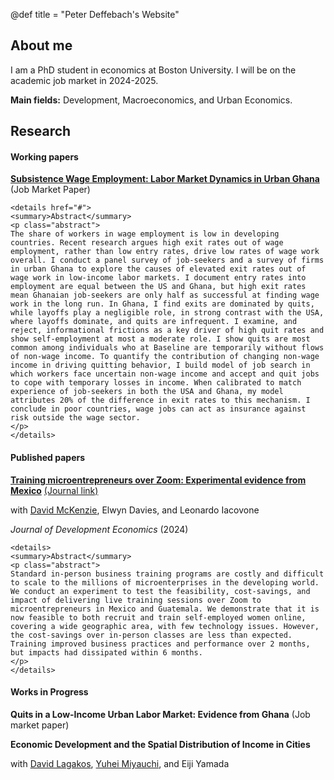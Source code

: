 @def title = "Peter Deffebach's Website"

## About me

I am a PhD student in economics at Boston University. I will be on the academic job market in 2024-2025. 

**Main fields:** Development, Macroeconomics, and Urban Economics. 

## Research

#### Working papers

[**Subsistence Wage Employment: Labor Market Dynamics in Urban Ghana**](/papers/deffebach_jmp.pdf) (Job Market Paper)

~~~
<details href="#">
<summary>Abstract</summary>
<p class="abstract">
The share of workers in wage employment is low in developing countries. Recent research argues high exit rates out of wage employment, rather than low entry rates, drive low rates of wage work overall. I conduct a panel survey of job-seekers and a survey of firms in urban Ghana to explore the causes of elevated exit rates out of wage work in low-income labor markets. I document entry rates into employment are equal between the US and Ghana, but high exit rates mean Ghanaian job-seekers are only half as successful at finding wage work in the long run. In Ghana, I find exits are dominated by quits, while layoffs play a negligible role, in strong contrast with the USA, where layoffs dominate, and quits are infrequent. I examine, and reject, informational frictions as a key driver of high quit rates and show self-employment at most a moderate role. I show quits are most common among individuals who at Baseline are temporarily without flows of non-wage income. To quantify the contribution of changing non-wage income in driving quitting behavior, I build model of job search in which workers face uncertain non-wage income and accept and quit jobs to cope with temporary losses in income. When calibrated to match experience of job-seekers in both the USA and Ghana, my model attributes 20% of the difference in exit rates to this mechanism. I conclude in poor countries, wage jobs can act as insurance against risk outside the wage sector. 
</p>
</details>
~~~

#### Published papers

[**Training microentrepreneurs over Zoom: Experimental evidence from Mexico**](/papers/mexico.pdf) [(Journal link)](https://doi.org/10.1016/j.jdeveco.2023.103244)

with [David McKenzie](https://sites.google.com/site/decrgdmckenzie/), Elwyn Davies, and Leonardo Iacovone

*Journal of Development Economics* (2024)

~~~
<details>
<summary>Abstract</summary>
<p class="abstract">
Standard in-person business training programs are costly and difficult to scale to the millions of microenterprises in the developing world. We conduct an experiment to test the feasibility, cost-savings, and impact of delivering live training sessions over Zoom to microentrepreneurs in Mexico and Guatemala. We demonstrate that it is now feasible to both recruit and train self-employed women online, covering a wide geographic area, with few technology issues. However, the cost-savings over in-person classes are less than expected. Training improved business practices and performance over 2 months, but impacts had dissipated within 6 months.
</p>
</details>
~~~

#### Works in Progress

**Quits in a Low-Income Urban Labor Market: Evidence from Ghana** (Job market paper)

**Economic Development and the Spatial Distribution of Income in Cities**

with [David Lagakos](https://sites.google.com/site/davidlagakos/), [Yuhei Miyauchi](https://sites.google.com/view/yuhei-miyauchi/home), and Eiji Yamada

